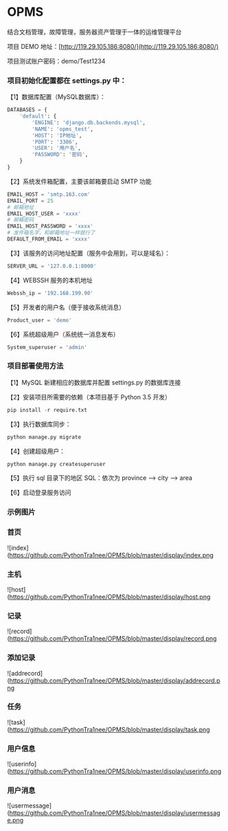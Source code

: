 # OPMS
结合文档管理，故障管理，服务器资产管理于一体的运维管理平台

项目 DEMO 地址：[http://119.29.105.186:8080/](http://119.29.105.186:8080/)

项目测试账户密码：demo/Test1234


### 项目初始化配置都在 settings.py 中：

【1】数据库配置（MySQL数据库）：
```python
DATABASES = {
    'default': {
        'ENGINE': 'django.db.backends.mysql',
        'NAME': 'opms_test',
        'HOST': 'IP地址',
        'PORT': '3306',
        'USER': '用户名',
        'PASSWORD': '密码',
    }
}
```

【2】系统发件箱配置，主要该邮箱要启动 SMTP 功能
```python
EMAIL_HOST = 'smtp.163.com'
EMAIL_PORT = 25
# 邮箱地址
EMAIL_HOST_USER = 'xxxx'
# 邮箱密码
EMAIL_HOST_PASSWORD = 'xxxx'
# 发件箱名字，和邮箱地址一样就行了
DEFAULT_FROM_EMAIL = 'xxxx'
```


【3】该服务的访问地址配置（服务中会用到，可以是域名）：
```python
SERVER_URL = '127.0.0.1:8000'
```


【4】WEBSSH 服务的本机地址
```python
Webssh_ip = '192.168.199.90'
```


【5】开发者的用户名（便于接收系统消息）
```python
Product_user = 'demo'
```


【6】系统超级用户（系统统一消息发布）
```python
System_superuser = 'admin'
```


### 项目部署使用方法

【1】MySQL 新建相应的数据库并配置 settings.py 的数据库连接

【2】安装项目所需要的依赖（本项目基于 Python 3.5 开发）
```python
pip install -r require.txt
```

【3】执行数据库同步：
```python
python manage.py migrate
```

【4】创建超级用户：
```python
python manage.py createsuperuser
```

【5】执行 sql 目录下的地区 SQL：依次为 province --> city --> area

【6】启动登录服务访问

### 示例图片

### 首页
![index](https://github.com/PythonTra1nee/OPMS/blob/master/display/index.png

### 主机
![host](https://github.com/PythonTra1nee/OPMS/blob/master/display/host.png

### 记录
![record](https://github.com/PythonTra1nee/OPMS/blob/master/display/record.png

### 添加记录
![addrecord](https://github.com/PythonTra1nee/OPMS/blob/master/display/addrecord.png

### 任务
![task](https://github.com/PythonTra1nee/OPMS/blob/master/display/task.png

### 用户信息
![userinfo](https://github.com/PythonTra1nee/OPMS/blob/master/display/userinfo.png

### 用户消息
![usermessage](https://github.com/PythonTra1nee/OPMS/blob/master/display/usermessage.png







































